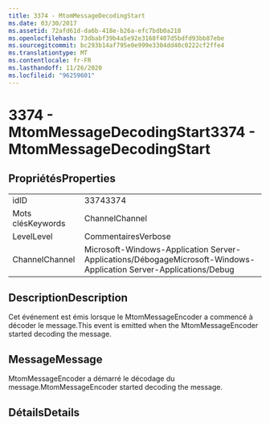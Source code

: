 ```yaml
---
title: 3374 - MtomMessageDecodingStart
ms.date: 03/30/2017
ms.assetid: 72afd61d-da6b-418e-b26a-efc7bdb0a218
ms.openlocfilehash: 73dbabf39b4a5e92e3168f407d5bdfd93bb87ebe
ms.sourcegitcommit: bc293b14af795e0e999e3304dd40c0222cf2ffe4
ms.translationtype: MT
ms.contentlocale: fr-FR
ms.lasthandoff: 11/26/2020
ms.locfileid: "96259601"
---
```

# <a name="3374---mtommessagedecodingstart"></a><span data-ttu-id="dba62-102">3374 - MtomMessageDecodingStart</span><span class="sxs-lookup"><span data-stu-id="dba62-102">3374 - MtomMessageDecodingStart</span></span>

## <a name="properties"></a><span data-ttu-id="dba62-103">Propriétés</span><span class="sxs-lookup"><span data-stu-id="dba62-103">Properties</span></span>  
  
|||  
|-|-|  
|<span data-ttu-id="dba62-104">id</span><span class="sxs-lookup"><span data-stu-id="dba62-104">ID</span></span>|<span data-ttu-id="dba62-105">3374</span><span class="sxs-lookup"><span data-stu-id="dba62-105">3374</span></span>|  
|<span data-ttu-id="dba62-106">Mots clés</span><span class="sxs-lookup"><span data-stu-id="dba62-106">Keywords</span></span>|<span data-ttu-id="dba62-107">Channel</span><span class="sxs-lookup"><span data-stu-id="dba62-107">Channel</span></span>|  
|<span data-ttu-id="dba62-108">Level</span><span class="sxs-lookup"><span data-stu-id="dba62-108">Level</span></span>|<span data-ttu-id="dba62-109">Commentaires</span><span class="sxs-lookup"><span data-stu-id="dba62-109">Verbose</span></span>|  
|<span data-ttu-id="dba62-110">Channel</span><span class="sxs-lookup"><span data-stu-id="dba62-110">Channel</span></span>|<span data-ttu-id="dba62-111">Microsoft-Windows-Application Server-Applications/Débogage</span><span class="sxs-lookup"><span data-stu-id="dba62-111">Microsoft-Windows-Application Server-Applications/Debug</span></span>|  
  
## <a name="description"></a><span data-ttu-id="dba62-112">Description</span><span class="sxs-lookup"><span data-stu-id="dba62-112">Description</span></span>  

 <span data-ttu-id="dba62-113">Cet événement est émis lorsque le MtomMessageEncoder a commencé à décoder le message.</span><span class="sxs-lookup"><span data-stu-id="dba62-113">This event is emitted when the MtomMessageEncoder started decoding the message.</span></span>  
  
## <a name="message"></a><span data-ttu-id="dba62-114">Message</span><span class="sxs-lookup"><span data-stu-id="dba62-114">Message</span></span>  

 <span data-ttu-id="dba62-115">MtomMessageEncoder a démarré le décodage du message.</span><span class="sxs-lookup"><span data-stu-id="dba62-115">MtomMessageEncoder started decoding  the message.</span></span>  
  
## <a name="details"></a><span data-ttu-id="dba62-116">Détails</span><span class="sxs-lookup"><span data-stu-id="dba62-116">Details</span></span>
